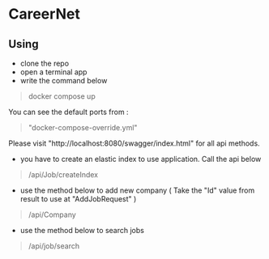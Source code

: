 # CareerNet
## Using
* clone the repo
* open a terminal app
* write the command below
> docker compose up


You can see the default ports from :
> "docker-compose-override.yml"

Please visit "http://localhost:8080/swagger/index.html" for all api methods. 

* you have to create an elastic index to use application. Call the api below
> /api/Job/createIndex

* use the method below to add new company ( Take the "Id" value from result to use at "AddJobRequest" )
> /api/Company

* use the method below to search jobs 
> /api/job/search

